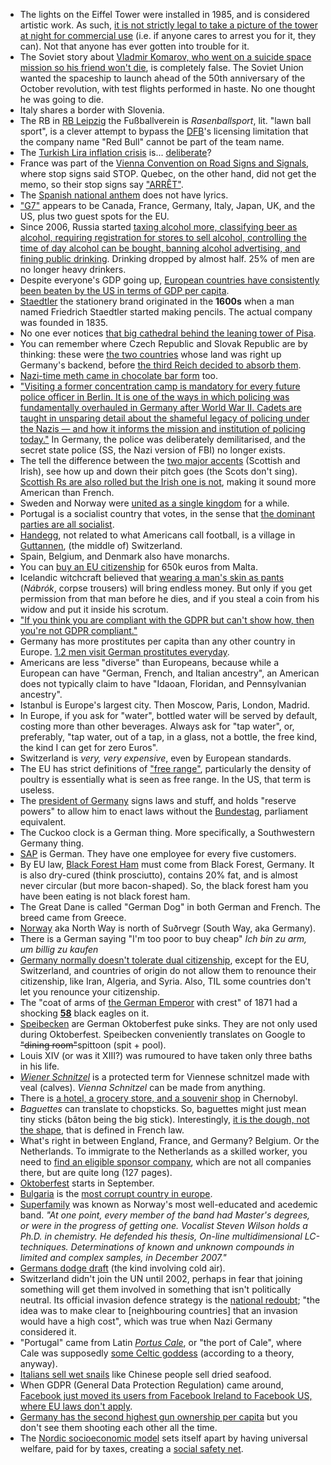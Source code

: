 - The lights on the Eiffel Tower were installed in 1985, and is considered artistic work. As such, [it is not strictly legal to take a picture of the tower at night for commercial use](https://theculturetrip.com/europe/france/paris/articles/why-its-illegal-to-take-pictures-of-the-eiffel-tower-at-night/) (i.e. if anyone cares to arrest you for it, they can). Not that anyone has ever gotten into trouble for it.
- The Soviet story about [Vladmir Komarov, who went on a suicide space mission so his friend won't die](https://old.reddit.com/r/Damnthatsinteresting/comments/t8y8be/remains_of_astronaut_vladmir_komarov_he_knew_he/hzs4khx/), is completely false. The Soviet Union wanted the spaceship to launch ahead of the 50th anniversary of the October revolution, with test flights performed in haste. No one thought he was going to die.
- Italy shares a border with Slovenia.
- The RB in [RB Leipzig](https://en.wikipedia.org/wiki/RB_Leipzig) the Fußballverein is _Rasenballsport_, lit. "lawn ball sport", is a clever attempt to bypass the [DFB](https://en.wikipedia.org/wiki/German_Football_Association)'s licensing limitation that the company name "Red Bull" cannot be part of the team name.
- The [Turkish Lira inflation crisis](https://en.wikipedia.org/wiki/Turkish_lira#2018-present_currency_crisis) is... [deliberate](https://www.theguardian.com/world/2021/nov/24/erdogan-gambles-on-economy-amid-protests-and-rocketing-inflation)?
- France was part of the [Vienna Convention on Road Signs and Signals](https://en.wikipedia.org/wiki/Vienna_Convention_on_Road_Signs_and_Signals), where stop signs said STOP. Quebec, on the other hand, did not get the memo, so their stop signs say ["ARRÊT"](https://en.wikipedia.org/wiki/Road_signs_in_Canada).
- The [Spanish national anthem](https://en.wikipedia.org/wiki/Marcha_Real) does not have lyrics.
- ["G7"](https://en.wikipedia.org/wiki/Group_of_Seven) appears to be Canada, France, Germany, Italy, Japan, UK, and the US, plus two guest spots for the EU.
- Since 2006, Russia started [taxing alcohol more, classifying beer as alcohol, requiring registration for stores to sell alcohol, controlling the time of day alcohol can be bought, banning alcohol advertising, and fining public drinking](https://www.addictioncenter.com/news/2019/10/alcohol-consumption-russia-decline/). Drinking dropped by almost half. 25% of men are no longer heavy drinkers.
- Despite everyone's GDP going up, [European countries have consistently been beaten by the US in terms of GDP per capita](https://johnhcochrane.blogspot.com/2021/03/the-puzzle-of-europe.html).
- [Staedtler](https://en.wikipedia.org/wiki/Staedtler) the stationery brand originated in the **1600s** when a man named Friedrich Staedtler started making pencils. The actual company was founded in 1835.
- No one ever notices [that big cathedral behind the leaning tower of Pisa](https://en.wikipedia.org/wiki/Pisa_Cathedral).
- You can remember where Czech Republic and Slovak Republic are by thinking: these were [the two countries](https://en.wikipedia.org/wiki/Czechoslovakia) whose land was right up Germany's backend, before [the third Reich decided to absorb them](https://en.wikipedia.org/wiki/German_occupation_of_Czechoslovakia).
- [Nazi-time meth came in chocolate bar form](https://time.com/5752114/nazi-military-drugs/) too.
- ["Visiting a former concentration camp is mandatory for every future police officer in Berlin. It is one of the ways in which policing was fundamentally overhauled in Germany after World War II. Cadets are taught in unsparing detail about the shameful legacy of policing under the Nazis — and how it informs the mission and institution of policing today."](https://www.nytimes.com/2020/06/23/world/europe/germany-police.html) In Germany, the police was deliberately demilitarised, and the secret state police (SS, the Nazi version of FBI) no longer exists.
- The tell the difference between the [two major accents](https://www.youtube.com/watch?v=k3AgxhGU4JU) (Scottish and Irish), see how up and down their pitch goes (the Scots don't sing). [Scottish Rs are also rolled but the Irish one is not](https://www.quora.com/What-is-the-difference-between-an-Irish-accent-and-a-Scottish-accent), making it sound more American than French.
- Sweden and Norway were [united as a single kingdom](https://en.wikipedia.org/wiki/Union_between_Sweden_and_Norway) for a while.
- Portugal is a socialist country that votes, in the sense that [the dominant parties are all socialist](https://en.wikipedia.org/wiki/Politics_of_Portugal).
- [Handegg](https://en.wikipedia.org/wiki/Handegg), not related to what Americans call football, is a village in [Guttannen](https://en.wikipedia.org/wiki/Guttannen), (the middle of) Switzerland.
- Spain, Belgium, and Denmark also have monarchs.
- You can [buy an EU citizenship](https://en.wikipedia.org/wiki/Malta) for 650k euros from Malta.
- Icelandic witchcraft believed that [wearing a man's skin as pants](https://en.wikipedia.org/wiki/N%C3%A1br%C3%B3k) (*Nábrók*, corpse trousers) will bring endless money. But only if you get permission from that man before he dies, and if you steal a coin from his widow and put it inside his scrotum.
- ["If you think you are compliant with the GDPR but can't show how, then you're not GDPR compliant."](https://gdpr.eu/what-is-gdpr/)
- Germany has more prostitutes per capita than any other country in Europe. [1.2 men visit German prostitutes everyday](http://s.telegraph.co.uk/graphics/projects/welcome-to-paradise/).
- Americans are less "diverse" than Europeans, because while a European can have "German, French, and Italian ancestry", an American does not typically claim to have "Idaoan, Floridan, and Pennsylvanian ancestry".
- Istanbul is Europe's largest city. Then Moscow, Paris, London, Madrid.
- In Europe, if you ask for "water", bottled water will be served by default, costing more than other beverages. Always ask for "tap water", or, preferably, "tap water, out of a tap, in a glass, not a bottle, the free kind, the kind I can get for zero Euros".
- Switzerland is _very, very expensive_, even by European standards.
- The EU has strict definitions of ["free range"](https://en.wikipedia.org/wiki/Free_range#European_Union), particularly the density of poultry is essentially what is seen as free range. In the US, that term is useless.
- The [president of Germany](https://en.wikipedia.org/wiki/President_of_Germany) signs laws and stuff, and holds "reserve powers" to allow him to enact laws without the [Bundestag](https://en.wikipedia.org/wiki/Bundestag), parliament equivalent.
- The Cuckoo clock is a German thing. More specifically, a Southwestern Germany thing.
- [SAP](https://en.wikipedia.org/wiki/SAP_SE) is German. They have one employee for every five customers.
- By EU law, [Black Forest Ham](https://en.wikipedia.org/wiki/Black_Forest_ham) must come from Black Forest, Germany. It is also dry-cured (think prosciutto), contains 20% fat, and is almost never circular (but more bacon-shaped). So, the black forest ham you have been eating is not black forest ham.
- The Great Dane is called "German Dog" in both German and French. The breed came from Greece.
- [Norway](https://en.wikipedia.org/wiki/Norway) aka North Way is north of Suðrvegr (South Way, aka Germany).
- There is a German saying "I'm too poor to buy cheap" *Ich bin zu arm, um billig zu kaufen*
- [Germany normally doesn't tolerate dual citizenship](https://en.wikipedia.org/wiki/German_nationality_law#Dual_citizenship), except for the EU, Switzerland, and countries of origin do not allow them to renounce their citizenship, like Iran, Algeria, and Syria. Also, TIL some countries don't let you renounce your citizenship.
- The "coat of arms of [the German Emperor](https://en.wikipedia.org/wiki/William_I,_German_Emperor) with crest" of 1871 had a shocking [**58**](https://upload.wikimedia.org/wikipedia/commons/d/d6/Wappen_Deutsches_Reich_-_Wappen_des_Kaisers_mit_Helmkleinod.svg) black eagles on it.
- [Speibecken](http://de.wikipedia.org/wiki/Speibecken) are German Oktoberfest puke sinks. They are not only used during Oktoberfest. Speibecken conveniently translates on Google to ~~"dining room"~~spittoon (spit + pool).
- Louis XIV (or was it XIII?) was rumoured to have taken only three baths in his life.
- [_Wiener Schnitzel_](https://en.wikipedia.org/wiki/Wiener_Schnitzel) is a protected term for Viennese schnitzel made with veal (calves). _Vienna Schnitzel_ can be made from anything.
- There is [a hotel, a grocery store, and a souvenir shop](https://en.wikivoyage.org/wiki/Chernobyl) in Chernobyl.
- _Baguettes_ can translate to chopsticks. So, baguettes might just mean tiny sticks (bâton being the big stick). Interestingly, [it is the dough, not the shape](https://en.wikipedia.org/wiki/Baguette), that is defined in French law.
- What's right in between England, France, and Germany? Belgium. Or the Netherlands. To immigrate to the Netherlands as a skilled worker, you need to [find an eligible sponsor company](https://ind.nl/en/Documents/Public_Register_Regular_Labour_and_Highly_Skilled_Migrants.pdf), which are not all companies there, but are quite long (127 pages).
- [Oktoberfest](https://en.wikipedia.org/wiki/Oktoberfest) starts in September.
- [Bulgaria](https://en.wikipedia.org/wiki/Bulgaria) is the [most corrupt country in europe](https://en.wikipedia.org/wiki/Corruption_in_Bulgaria).
- [Superfamily](https://en.wikipedia.org/wiki/Superfamily_%28band%29) was known as Norway's most well-educated and acedemic band. _"At one point, every member of the band had Master's degrees, or were in the progress of getting one. Vocalist Steven Wilson holds a Ph.D. in chemistry. He defended his thesis, On-line multidimensional LC-techniques. Determinations of known and unknown compounds in limited and complex samples, in December 2007."_
- [Germans dodge draft](https://www.expath.de/what-do-germans-mean-when-they-say-es-zieht/) (the kind involving cold air).
- Switzerland didn't join the UN until 2002, perhaps in fear that joining something will get them involved in something that isn't politically neutral. Its official invasion defence strategy is the [national redoubt](https://en.wikipedia.org/wiki/National_Redoubt_%28Switzerland%29); "the idea was to make clear to [neighbouring countries] that an invasion would have a high cost", which was true when Nazi Germany considered it.
- "Portugal" came from Latin [*Portus Cale*](https://en.wikipedia.org/wiki/Portugal#Etymology), or "the port of Cale", where Cale was supposedly [some Celtic goddess](https://en.wikipedia.org/wiki/Cailleach) (according to a theory, anyway).
- [Italians sell wet snails](https://en.wikipedia.org/wiki/Heliciculture#/media/File:Snails-Italy.jpg) like Chinese people sell dried seafood.
- When GDPR (General Data Protection Regulation) came around, [Facebook just moved its users from Facebook Ireland to Facebook US, where EU laws don't apply](https://www.theguardian.com/technology/2018/apr/19/facebook-moves-15bn-users-out-of-reach-of-new-european-privacy-law).
- [Germany has the second highest gun ownership per capita](http://www.gunpolicy.org/firearms/compare/194/number_of_privately_owned_firearms/227,228,67,68,69,70,71,190,191,192,195,196,197,30,218,31,219,35) but you don't see them shooting each other all the time.
- The [Nordic socioeconomic model](https://en.wikipedia.org/wiki/Nordic_model) sets itself apart by having universal welfare, paid for by taxes, creating a [social safety net](https://en.wikipedia.org/wiki/Social_safety_net).
